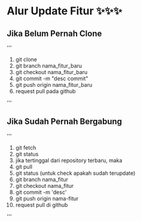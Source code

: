 # Alur Update Fitur ✨✨✨

## Jika Belum Pernah Clone
'''
1. git clone
2. git branch nama_fitur_baru
3. git checkout nama_fitur_baru
4. git commit -m "desc commit"
5. git push origin nama_fitur_baru
6. request pull pada github

'''

## Jika Sudah Pernah Bergabung
'''
1. git fetch
2. git status
3. jika tertinggal dari repository terbaru, maka
4. git pull
5. git status (untuk check apakah sudah terupdate)
6. git branch nama_fitur
7. git checkout nama_fitur
8. git commit -m 'desc'
9. git push origin nama-fitur
10. request pull di github 

'''